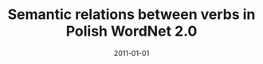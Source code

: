 ---
# Documentation: https://wowchemy.com/docs/managing-content/

title: Semantic relations between verbs in Polish WordNet 2.0
subtitle: ''
summary: ''
authors:
- Marek M. Maziarz
- piasecki
- Stanisław Szpakowicz
- Joanna E. Rabiega-Wiśniewska
- Bożena Hojka
tags: []
categories: []
date: '2011-01-01'
lastmod: 2022-10-07T05:11:08Z
featured: false
draft: false

# Featured image
# To use, add an image named `featured.jpg/png` to your page's folder.
# Focal points: Smart, Center, TopLeft, Top, TopRight, Left, Right, BottomLeft, Bottom, BottomRight.
image:
  caption: ''
  focal_point: ''
  preview_only: false

# Projects (optional).
#   Associate this post with one or more of your projects.
#   Simply enter your project's folder or file name without extension.
#   E.g. `projects = ["internal-project"]` references `content/project/deep-learning/index.md`.
#   Otherwise, set `projects = []`.
projects: []
publishDate: '2022-10-07T05:11:07.135498Z'
publication_types:
- '2'
abstract: ''
publication: '*Cognitive Studies*'
---